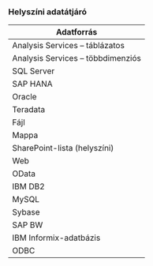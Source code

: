### <a name="on-premises-data-gateway"></a>Helyszíni adatátjáró
| **Adatforrás** |
| --- |
| Analysis Services – táblázatos |
| Analysis Services – többdimenziós |
| SQL Server |
| SAP HANA |
| Oracle |
| Teradata |
| Fájl |
| Mappa |
| SharePoint-lista (helyszíni) |
| Web |
| OData |
| IBM DB2 |
| MySQL |
| Sybase |
| SAP BW |
| IBM Informix-adatbázis |
| ODBC |

